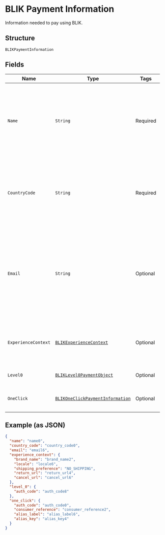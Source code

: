 
# BLIK Payment Information

Information needed to pay using BLIK.

## Structure

`BLIKPaymentInformation`

## Fields

| Name | Type | Tags | Description | Getter | Setter |
|  --- | --- | --- | --- | --- | --- |
| `Name` | `String` | Required | The name of the account holder associated with this payment method.<br>**Constraints**: *Minimum Length*: `3`, *Maximum Length*: `300` | String getName() | setName(String name) |
| `CountryCode` | `String` | Required | The two-character ISO 3166-1 country code.<br>**Constraints**: *Minimum Length*: `2`, *Maximum Length*: `2`, *Pattern*: `^([A-Z]{2}\|C2)$` | String getCountryCode() | setCountryCode(String countryCode) |
| `Email` | `String` | Optional | The email address of the account holder associated with this payment method.<br>**Constraints**: *Minimum Length*: `3`, *Maximum Length*: `254`, *Pattern*: `^.+@[^"\-].+$` | String getEmail() | setEmail(String email) |
| `ExperienceContext` | [`BLIKExperienceContext`](../../doc/models/blik-experience-context.md) | Optional | Customizes the payer experience during the approval process for the payment. | BLIKExperienceContext getExperienceContext() | setExperienceContext(BLIKExperienceContext experienceContext) |
| `Level0` | [`BLIKLevel0PaymentObject`](../../doc/models/blik-level-0-payment-object.md) | Optional | The level_0 integration flow object. | BLIKLevel0PaymentObject getLevel0() | setLevel0(BLIKLevel0PaymentObject level0) |
| `OneClick` | [`BLIKOneClickPaymentInformation`](../../doc/models/blik-one-click-payment-information.md) | Optional | The one-click integration flow object. | BLIKOneClickPaymentInformation getOneClick() | setOneClick(BLIKOneClickPaymentInformation oneClick) |

## Example (as JSON)

```json
{
  "name": "name0",
  "country_code": "country_code0",
  "email": "email6",
  "experience_context": {
    "brand_name": "brand_name2",
    "locale": "locale6",
    "shipping_preference": "NO_SHIPPING",
    "return_url": "return_url4",
    "cancel_url": "cancel_url6"
  },
  "level_0": {
    "auth_code": "auth_code8"
  },
  "one_click": {
    "auth_code": "auth_code0",
    "consumer_reference": "consumer_reference2",
    "alias_label": "alias_label6",
    "alias_key": "alias_key4"
  }
}
```

